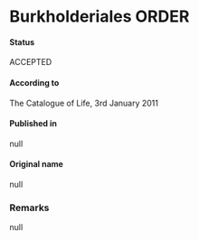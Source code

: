 Burkholderiales ORDER
=======

#### Status
ACCEPTED

#### According to
The Catalogue of Life, 3rd January 2011

#### Published in
null

#### Original name
null

### Remarks
null